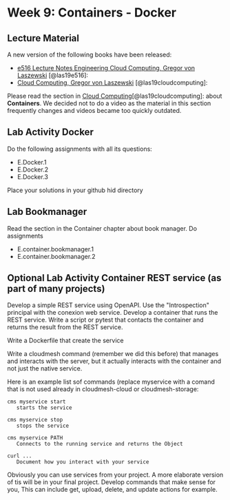 # Week 9: Containers - Docker


## Lecture Material

A new version of the following books have been released:

* [e516 Lecture Notes Engineering Cloud Computing, Gregor von Laszewski](https://laszewski.github.io/book/e516/) [@las19e516]:
* [Cloud Computing, Gregor von Laszewski](https://laszewski.github.io/book/cloud/) [@las19cloudcomputing]:

Please read the section in [Cloud Computing](https://laszewski.github.io/book/cloud/)[@las19cloudcomputing]:
about **Containers**. We decided not to do a video as the material
in this section frequently changes and videos became too quickly
outdated. 


## Lab Activity Docker

Do the following assignments with all its questions:

* E.Docker.1
* E.Docker.2
* E.Docker.3

Place your solutions in your github hid directory 

## Lab Bookmanager 

Read the section in the Container chapter about book manager. Do assignments

* E.container.bookmanager.1
* E.container.bookmanager.2

## Optional Lab Activity Container REST service (as part of many projects)

Develop a simple REST service using OpenAPI. Use the "Introspection"
principal with the conexion web service. Develop a container that runs
the REST service. Write a script or pytest that contacts the container
and returns the result from the REST service.

Write a Dockerfile that create the service

Write a cloudmesh command (remember we did this before) that manages and
interacts with the server, but it actually interacts with the container
and not just the native service.

Here is an example list sof commands (replace myservice with a comand
that is not used already in cloudmesh-cloud or cloudmesh-storage:

```
cms myservice start
   starts the service
   
cms myservice stop
   stops the service
   
cms myservice PATH
   Connects to the running service and returns the Object
   
curl ...
   Document how you interact with your service   
```
    
Obviously you can use services from your project. A more elaborate
version of tis will be in your final project. Develop commands that make
sense for you, This can include get, upload, delete, and update actions
for example.
   
   
